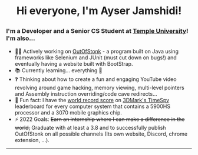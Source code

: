# <p align="center">Hi everyone, I'm Ayser Jamshidi!</p>

### I'm a Developer and a Senior CS Student at [Temple University][temple_website]! I'm also...
- 👩‍💻 Actively working on [OutOfStonk][outofstonk_repo] - a program built on Java using frameworks like Selenium and JUnit (must cut down on bugs!) and eventually having a website built with BootStrap.
- 📚 Currently learning... everything 🤣
- ❓ Thinking about how to create a fun and engaging YouTube video revolving around game hacking, memory viewing, multi-level pointers and Assembly instruction overriding/code cave redirects...
- 🎈 Fun fact: I have the [world record score][3dmark_myscore] on [3DMark's TimeSpy][3dmark_general] leaderboard for every computer system that contains a 5900HS processor and a 3070 mobile graphics chip.
- ⚡ 2022 Goals: ~~Earn an internship where I can make a difference in the world,~~ Graduate with at least a 3.8 and to successfully publish OutOfStonk on all possible channels (Its own website, Discord, chrome extension, ...).

***

<!-- ### Languages and Tools that I enjoy using -->




<!--
Tut: https://www.youtube.com/watch?v=ECuqb5Tv9qI
Badges: https://github.com/alexandresanlim/Badges4-README.md-Profile
-->

[outofstonk_repo]: https://github.com/ayserjamshidi/OutOfStonk
[temple_website]: https://www.temple.edu/
[3dmark_general]: https://www.3dmark.com/search#advanced?test=spy%20P&cpuId=2791&gpuId=1370&gpuCount=0&deviceType=ALL&storageModel=ALL&memoryChannels=0&country=&scoreType=overallScore&hofMode=false&showInvalidResults=false&freeParams=&minGpuCoreClock=&maxGpuCoreClock=&minGpuMemClock=&maxGpuMemClock=&minCpuClock=&maxCpuClock=
[3dmark_myscore]: https://www.3dmark.com/spy/24908755
